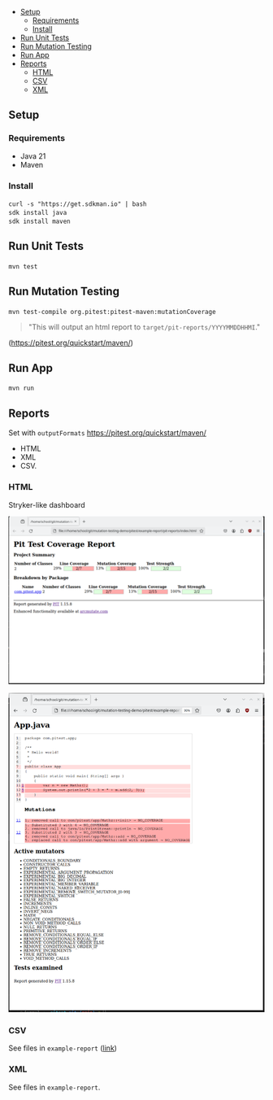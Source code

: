 - [Setup](#setup)
  - [Requirements](#requirements)
  - [Install](#install)
- [Run Unit Tests](#run-unit-tests)
- [Run Mutation Testing](#run-mutation-testing)
- [Run App](#run-app)
- [Reports](#reports)
  - [HTML](#html)
  - [CSV](#csv)
  - [XML](#xml)

## Setup

### Requirements

- Java 21
- Maven

### Install

`curl -s "https://get.sdkman.io" | bash` \
`sdk install java` \
`sdk install maven`

## Run Unit Tests

`mvn test`

## Run Mutation Testing

`mvn test-compile org.pitest:pitest-maven:mutationCoverage`

> "This will output an html report to `target/pit-reports/YYYYMMDDHHMI`."

(https://pitest.org/quickstart/maven/)

## Run App

`mvn run`

## Reports

Set with `outputFormats` https://pitest.org/quickstart/maven/

- HTML
- XML
- CSV.

### HTML

Stryker-like dashboard

![](readme/html.png)

![](readme/html-file.png)

### CSV

See files in `example-report` ([link](example-report/pit-reports/mutations.csv))

### XML

See files in `example-report`.
